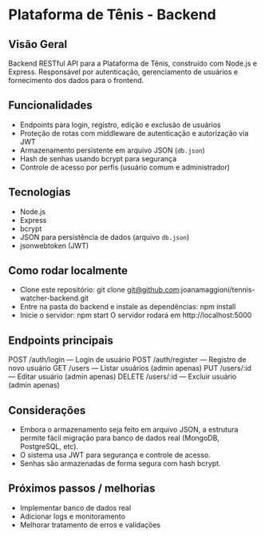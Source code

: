 # Plataforma de Tênis - Backend

## Visão Geral
Backend RESTful API para a Plataforma de Tênis, construído com Node.js e Express. Responsável por autenticação, gerenciamento de usuários e fornecimento dos dados para o frontend.

## Funcionalidades
- Endpoints para login, registro, edição e exclusão de usuários
- Proteção de rotas com middleware de autenticação e autorização via JWT
- Armazenamento persistente em arquivo JSON (`db.json`)
- Hash de senhas usando bcrypt para segurança
- Controle de acesso por perfis (usuário comum e administrador)

## Tecnologias
- Node.js
- Express
- bcrypt
- JSON para persistência de dados (arquivo `db.json`)
- jsonwebtoken (JWT)

## Como rodar localmente
- Clone este repositório: git clone git@github.com:joanamaggioni/tennis-watcher-backend.git
- Entre na pasta do backend e instale as dependências: npm install
- Inicie o servidor: npm start
O servidor rodará em http://localhost:5000

## Endpoints principais
POST /auth/login — Login de usuário
POST /auth/register — Registro de novo usuário
GET /users — Listar usuários (admin apenas)
PUT /users/:id — Editar usuário (admin apenas)
DELETE /users/:id — Excluir usuário (admin apenas)

## Considerações
- Embora o armazenamento seja feito em arquivo JSON, a estrutura permite fácil migração para banco de dados real (MongoDB, PostgreSQL, etc).
- O sistema usa JWT para segurança e controle de acesso.
- Senhas são armazenadas de forma segura com hash bcrypt.

## Próximos passos / melhorias
- Implementar banco de dados real
- Adicionar logs e monitoramento
- Melhorar tratamento de erros e validações
